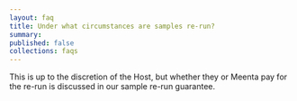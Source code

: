 ```yaml
---
layout: faq
title: Under what circumstances are samples re-run?
summary:
published: false
collections: faqs
---
```


This is up to the discretion of the Host, but whether they or Meenta pay for the re-run is discussed in our sample re-run guarantee.
